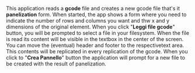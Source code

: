 This application reads a **gcode** file and creates a new gcode file that's it **panelization** form.
When started, the app shows a form where you need to indicate the number of rows and columns you want and thw x and y dimensions of the original element.
When you click "**Leggi file gcode**" button, you will be prompted to select a file in your filesystem. 
When the file is read its content will be visible in the textbox in the center of the screen.
You can move the (eventual) header and footer to the respectivetext area. This contents will be replicated in every replication of the gcode.
When you click to "**Crea Pannello**" button the application will prompt for a new file to be created with the result of panelization.
